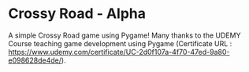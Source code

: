 # Crossy Road - Alpha
A simple Crossy Road game using Pygame! Many thanks to the UDEMY Course teaching game development using Pygame (Certificate URL : https://www.udemy.com/certificate/UC-2d0f107a-4f70-47ed-9a80-e098628de4de/).
